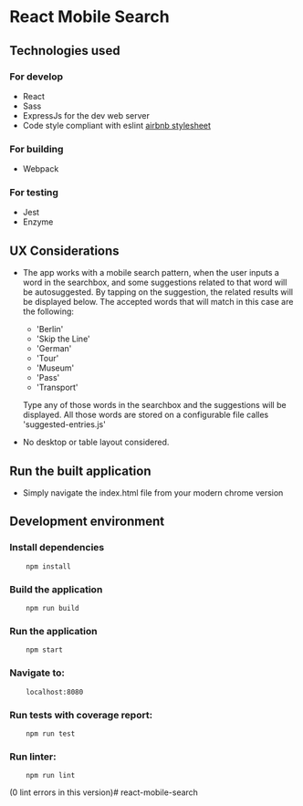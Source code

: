 # React Mobile Search

## Technologies used

### For develop
- React
- Sass
- ExpressJs for the dev web server
- Code style compliant with eslint [airbnb stylesheet](https://github.com/airbnb/javascript/tree/master/react)

### For building
- Webpack

### For testing
- Jest
- Enzyme

## UX Considerations
- The app works with a mobile search pattern, when the user inputs a word in the searchbox, and some suggestions related to that word will be autosuggested. By tapping on the suggestion, the related results will be displayed below.
The accepted words that will match in this case are the following:
  - 'Berlin'
  - 'Skip the Line'
  - 'German'
  - 'Tour'
  - 'Museum'
  - 'Pass'
  - 'Transport'

  Type any of those words in the searchbox and the suggestions will be displayed.
  All those words are stored on a configurable file calles 'suggested-entries.js'

- No desktop or table layout considered.

## Run the built application
- Simply navigate the index.html file from your modern chrome version

## Development environment

### Install dependencies
```
    npm install
```

### Build the application
```
    npm run build
```

### Run the application
```
    npm start
```

### Navigate to:
```
    localhost:8080
```

### Run tests with coverage report:
```
    npm run test
```

### Run linter:
```
    npm run lint
```
(0 lint errors in this version)# react-mobile-search
